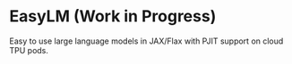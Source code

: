 # EasyLM (Work in Progress)
Easy to use large language models in JAX/Flax with PJIT support on cloud TPU pods.